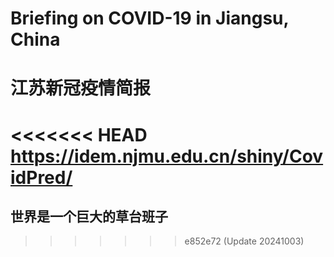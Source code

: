# Briefing on COVID-19 in Jiangsu, China
# 江苏新冠疫情简报
<<<<<<< HEAD
https://idem.njmu.edu.cn/shiny/CovidPred/
=======

## 世界是一个巨大的草台班子
>>>>>>> e852e72 (Update 20241003)

